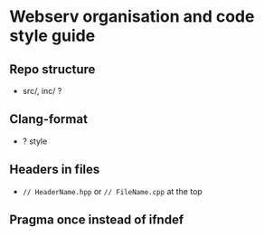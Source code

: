 # Webserv organisation and code style guide

## Repo structure
- src/, inc/ ?

## Clang-format
- ? style

## Headers in files
- `// HeaderName.hpp` or `// FileName.cpp` at the top

## Pragma once instead of ifndef
